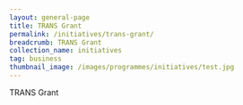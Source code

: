```yaml
---
layout: general-page
title: TRANS Grant
permalink: /initiatives/trans-grant/
breadcrumb: TRANS Grant
collection_name: initiatives
tag: business
thumbnail_image: /images/programmes/initiatives/test.jpg
---
```


TRANS Grant